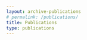 ```yaml
---
layout: archive-publications
# permalink: /publications/
title: Publications
type: publications
---
```

